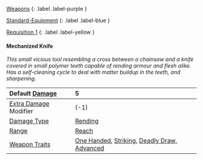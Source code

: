 
[Weapons](Game/Weapons-List)
{: .label .label-purple }

[Standard-Equipment](Game/Standard-Equipment)
{: .label .label-blue }

[Requisition 1](Game/Deployment#Requisition)
{: .label .label-yellow }
#### Mechanized Knife
*This small vicious tool resembling a cross between a chainsaw and a knife covered in small polymer teeth capable of rending armour and flesh alike. Has a self-cleaning cycle to deal with matter buildup in the teeth, and sharpening.*

| Default [Damage](Core/Weapons#Calculating%20Damage)       | 5                                                                                                                                                                                                   |
| :-------------------------------------------------------- | :-------------------------------------------------------------------------------------------------------------------------------------------------------------------------------------------------- |
| [Extra Damage](Game/Core/Attacks#Extra%20Damage) Modifier | (-1)                                                                                                                                                                                                |
| [Damage Type](Core/Weapons#Damage%20Type)                 | [Rending](Game/Core/Injury#Rending)                                                                                                                                                                 |
| [Range](Core/Weapons#Range)                               | [Reach](Game/Core/Movement#Reach)                                                                                                                                                                   |
| [Weapon Traits](Core/Weapon-Traits)                       | [One Handed](Game/Core/Blocks/One-Handed), [Striking](Game/Core/Blocks/Striking), [Deadly Draw](Game/Core/Blocks/Deadly-Draw), [Advanced](Game/Core/Blocks/Advanced) |
